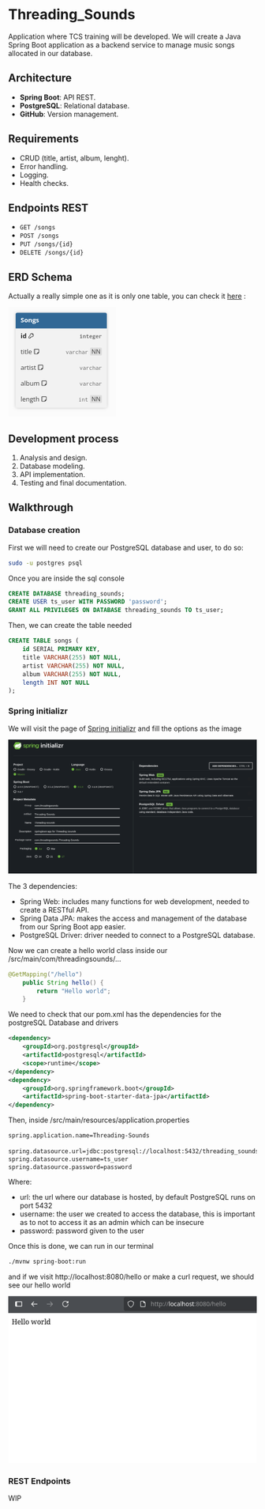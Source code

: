 # Threading_Sounds
Application where TCS training will be developed.
We will create a Java Spring Boot application as a backend service to manage music songs allocated in our database.

## Architecture
- **Spring Boot**: API REST.
- **PostgreSQL**: Relational database.
- **GitHub**: Version management.

## Requirements
- CRUD (title, artist, album, lenght).
- Error handling.
- Logging.
- Health checks.

## Endpoints REST
- `GET /songs`
- `POST /songs`
- `PUT /songs/{id}`
- `DELETE /songs/{id}`

## ERD Schema
Actually a really simple one as it is only one table, you can check it [here](https://dbdiagram.io/d/Threading-Sounds-687ab8c2f413ba35089e6b66) :

![ERD Diagram](/documentation_imgs/ERD.png)

## Development process
1. Analysis and design.
2. Database modeling.
3. API implementation.
4. Testing and final documentation.

## Walkthrough

### Database creation
First we will need to create our PostgreSQL database and user, to do so:
```bash
sudo -u postgres psql
```

Once you are inside the sql console

```sql
CREATE DATABASE threading_sounds;
CREATE USER ts_user WITH PASSWORD 'password';
GRANT ALL PRIVILEGES ON DATABASE threading_sounds TO ts_user;
```

Then, we can create the table needed

```sql
CREATE TABLE songs (
    id SERIAL PRIMARY KEY,
    title VARCHAR(255) NOT NULL,
    artist VARCHAR(255) NOT NULL,
    album VARCHAR(255) NOT NULL,
    length INT NOT NULL
);
```

### Spring initializr
We will visit the page of [Spring initializr](https://start.spring.io/) and fill the options as the image

![Spring Initializr Configuration](/documentation_imgs/Spring_Initializr.png)

The 3 dependencies:
- Spring Web: includes many functions for web development, needed to create a RESTful API.
- Spring Data JPA: makes the access and management of the database from our Spring Boot app easier.
- PostgreSQL Driver: driver needed to connect to a PostgreSQL database.

Now we can create a hello world class inside our /src/main/com/threadingsounds/...

```java
@GetMapping("/hello")
    public String hello() {
        return "Hello world";
	}
```

We need to check that our pom.xml has the dependencies for the postgreSQL Database and drivers

```xml
<dependency>
	<groupId>org.postgresql</groupId>
	<artifactId>postgresql</artifactId>
	<scope>runtime</scope>
</dependency>
<dependency>
	<groupId>org.springframework.boot</groupId>
	<artifactId>spring-boot-starter-data-jpa</artifactId>
</dependency>
```

Then, inside /src/main/resources/application.properties

```properties
spring.application.name=Threading-Sounds

spring.datasource.url=jdbc:postgresql://localhost:5432/threading_sounds
spring.datasource.username=ts_user
spring.datasource.password=password
```

Where:
- url: the url where our database is hosted, by default PostgreSQL runs on port 5432
- username: the user we created to access the database, this is important as to not to access it as an admin which can be insecure
- password: password given to the user

Once this is done, we can run in our terminal

```bash
./mvnw spring-boot:run
```

and if we visit http://localhost:8080/hello or make a curl request, we should see our hello world

![Hello World](/documentation_imgs/Hello_World.png)

### REST Endpoints
WIP